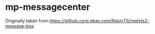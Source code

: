# mp-messagecenter

Originally taken from https://github.corp.ebay.com/ReplyTS/replyts2-message-box
